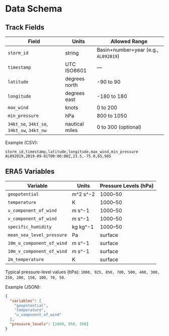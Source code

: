 # Data Schema

## Track Fields

| Field | Units | Allowed Range |
|-------|-------|---------------|
| `storm_id` | string | Basin+number+year (e.g., `AL092019`) |
| `timestamp` | UTC ISO8601 | — |
| `latitude` | degrees north | -90 to 90 |
| `longitude` | degrees east | -180 to 180 |
| `max_wind` | knots | 0 to 200 |
| `min_pressure` | hPa | 800 to 1050 |
| `34kt_ne`, `34kt_se`, `34kt_sw`, `34kt_nw` | nautical miles | 0 to 300 (optional) |

Example (CSV):

```csv
storm_id,timestamp,latitude,longitude,max_wind,min_pressure
AL092019,2019-09-01T00:00:00Z,23.5,-75.0,65,985
```

## ERA5 Variables

| Variable | Units | Pressure Levels (hPa) |
|----------|-------|----------------------|
| `geopotential` | m^2 s^-2 | 1000–50 |
| `temperature` | K | 1000–50 |
| `u_component_of_wind` | m s^-1 | 1000–50 |
| `v_component_of_wind` | m s^-1 | 1000–50 |
| `specific_humidity` | kg kg^-1 | 1000–50 |
| `mean_sea_level_pressure` | Pa | surface |
| `10m_u_component_of_wind` | m s^-1 | surface |
| `10m_v_component_of_wind` | m s^-1 | surface |
| `2m_temperature` | K | surface |

Typical pressure-level values (hPa): `1000, 925, 850, 700, 500, 400, 300, 250, 200, 150, 100, 70, 50`.

Example (JSON):

```json
{
  "variables": [
    "geopotential",
    "temperature",
    "u_component_of_wind"
  ],
  "pressure_levels": [1000, 850, 500]
}
```

